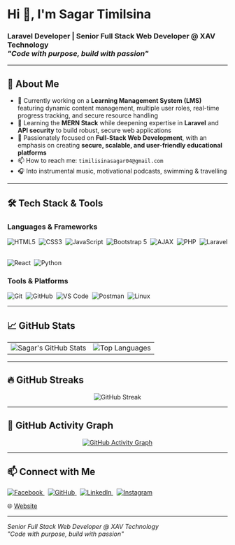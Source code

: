 <h1>Hi 👋, I'm <strong>Sagar Timilsina</strong></h1>

<h3>Laravel Developer | Senior Full Stack Web Developer @ XAV Technology<br>
<em>"Code with purpose, build with passion"</em><br>

<hr>

<h2>🚀 About Me</h2>
<ul>
  <li>🔭 Currently working on a <strong>Learning Management System (LMS)</strong> featuring dynamic content management, multiple user roles, real-time progress tracking, and secure resource handling</li>
  <li>🌱 Learning the <strong>MERN Stack</strong> while deepening expertise in <strong>Laravel</strong> and <strong>API security</strong> to build robust, secure web applications</li>
  <li>🧠 Passionately focused on <strong>Full-Stack Web Development</strong>, with an emphasis on creating <strong>secure, scalable, and user-friendly educational platforms</strong></li>
  <li>📫 How to reach me: <code>timilisinasagar04@gmail.com</code></li>
  <li>🎧 Into instrumental music, motivational podcasts, swimming & travelling</li>
</ul>

<hr>

<h2>🛠️ Tech Stack & Tools</h2>

<h3>Languages & Frameworks</h3>
<p>
  <img src="https://img.shields.io/badge/-HTML5-E34F26?style=flat-square&logo=html5&logoColor=white" alt="HTML5" />&nbsp;
  <img src="https://img.shields.io/badge/-CSS3-1572B6?style=flat-square&logo=css3" alt="CSS3" />&nbsp;
  <img src="https://img.shields.io/badge/-JavaScript-F7DF1E?style=flat-square&logo=javascript&logoColor=black" alt="JavaScript" />&nbsp;
   <img src="https://img.shields.io/badge/-Bootstrap%205-7952B3?style=flat-square&logo=bootstrap&logoColor=white" alt="Bootstrap 5" />&nbsp;
  <img src="https://img.shields.io/badge/-AJAX-005A9C?style=flat-square&logo=ajax&logoColor=white" alt="AJAX" />&nbsp;
  <img src="https://img.shields.io/badge/-PHP-777BB4?style=flat-square&logo=php&logoColor=white" alt="PHP" />&nbsp;
  <img src="https://img.shields.io/badge/-Laravel-FF2D20?style=flat-square&logo=laravel&logoColor=white" alt="Laravel" />&nbsp;
 
  <img src="https://img.shields.io/badge/-React-20232A?style=flat-square&logo=react" alt="React" />&nbsp;
  <img src="https://img.shields.io/badge/-Python-3776AB?style=flat-square&logo=python" alt="Python" />
</p>

<h3>Tools & Platforms</h3>
<p>
  <img src="https://img.shields.io/badge/-Git-F05032?style=flat-square&logo=git" alt="Git" />&nbsp;
  <img src="https://img.shields.io/badge/-GitHub-181717?style=flat-square&logo=github" alt="GitHub" />&nbsp;
  <img src="https://img.shields.io/badge/-VS%20Code-007ACC?style=flat-square&logo=visual-studio-code" alt="VS Code" />&nbsp;
  <img src="https://img.shields.io/badge/-Postman-FF6C37?style=flat-square&logo=postman" alt="Postman" />&nbsp;
  <img src="https://img.shields.io/badge/-Linux-FCC624?style=flat-square&logo=linux&logoColor=black" alt="Linux" />
</p>

<hr>

<h2>📈 GitHub Stats</h2>

<table>
  <tr>
    <td align="center">
      <img src="https://github-readme-stats.vercel.app/api?username=sagar-timilsina&show_icons=true&theme=react&count_private=true&hide_border=true&include_all_commits=true" alt="Sagar's GitHub Stats" />
    </td>
    <td align="center">
      <img src="https://github-readme-stats.vercel.app/api/top-langs/?username=sagar-timilsina&layout=compact&theme=react&hide_border=true" alt="Top Languages" />
    </td>
  </tr>
</table>

<hr>

<h2>🔥 GitHub Streaks</h2>
<p align="center">
  <img src="https://github-readme-streak-stats.herokuapp.com/?user=sagar-timilsina&theme=react&hide_border=true&fire=DD2727&ring=DD2727" alt="GitHub Streak" />
</p>

<hr>

<h2>📅 GitHub Activity Graph</h2>
<p align="center">
  <a href="https://github.com/sagar-timilsina">
    <img src="https://github-readme-activity-graph.vercel.app/graph?username=sagar-timilsina&bg_color=0d1117&color=00ffe1&line=00ffe1&point=ffffff&area=true&hide_border=true" alt="GitHub Activity Graph" />
  </a>
</p>

<hr>

<h2>📫 Connect with Me</h2>
<p>
  <a href="https://www.facebook.com/sagar.timilsina.923/" target="_blank">
    <img src="https://img.shields.io/badge/Facebook-1877F2?style=for-the-badge&logo=facebook&logoColor=white" alt="Facebook" />
  </a>
  &nbsp;
  <a href="https://github.com/sagar-timilsina" target="_blank">
    <img src="https://img.shields.io/badge/GitHub-100000?style=for-the-badge&logo=github&logoColor=white" alt="GitHub" />
  </a>
  &nbsp;
  <a href="https://www.linkedin.com/in/sagar-timilsina-bb0570234/" target="_blank">
    <img src="https://img.shields.io/badge/LinkedIn-0A66C2?style=for-the-badge&logo=linkedin&logoColor=white" alt="LinkedIn" />
  </a>
  &nbsp;
  <a href="https://www.instagram.com/thesagartimilsina/" target="_blank">
    <img src="https://img.shields.io/badge/Instagram-E4405F?style=for-the-badge&logo=instagram&logoColor=white" alt="Instagram" />
  </a>
</p>

<p>🌐 <a href="https://sagartimilsina.com.np" target="_blank">Website</a></p>

<hr>

<p><em>Senior Full Stack Web Developer @ XAV Technology<br>
"Code with purpose, build with passion"</em></p>

